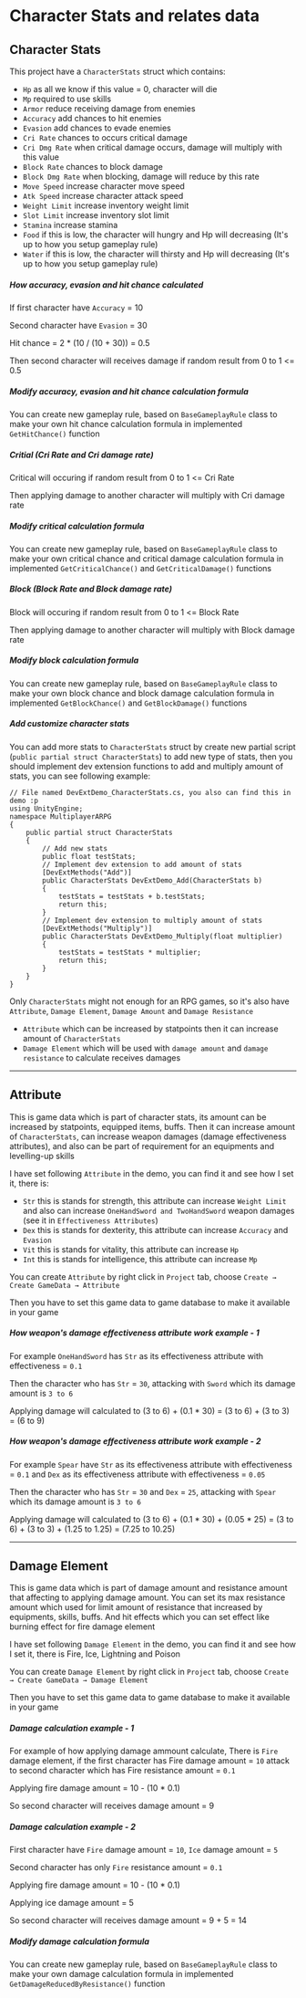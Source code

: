 # Character Stats and relates data

## Character Stats

This project have a `CharacterStats` struct which contains:

*   `Hp` as all we know if this value = 0, character will die
*   `Mp` required to use skills
*   `Armor` reduce receiving damage from enemies
*   `Accuracy` add chances to hit enemies
*   `Evasion` add chances to evade enemies
*   `Cri Rate` chances to occurs critical damage
*   `Cri Dmg Rate` when critical damage occurs, damage will multiply with this value
*   `Block Rate` chances to block damage
*   `Block Dmg Rate` when blocking, damage will reduce by this rate
*   `Move Speed` increase character move speed
*   `Atk Speed` increase character attack speed
*   `Weight Limit` increase inventory weight limit
*   `Slot Limit` increase inventory slot limit
*   `Stamina` increase stamina
*   `Food` if this is low, the character will hungry and Hp will decreasing (It's up to how you setup gameplay rule)
*   `Water` if this is low, the character will thirsty and Hp will decreasing (It's up to how you setup gameplay rule)

##### How accuracy, evasion and hit chance calculated

If first character have `Accuracy` = 10

Second character have `Evasion` = 30

Hit chance = 2 * (10 / (10 + 30)) = 0.5

Then second character will receives damage if random result from 0 to 1 <= 0.5

##### Modify accuracy, evasion and hit chance calculation formula

You can create new gameplay rule, based on `BaseGameplayRule` class to make your own hit chance calculation formula in implemented `GetHitChance()` function

##### Critial (Cri Rate and Cri damage rate)

Critical will occuring if random result from 0 to 1 <= Cri Rate

Then applying damage to another character will multiply with Cri damage rate

##### Modify critical calculation formula

You can create new gameplay rule, based on `BaseGameplayRule` class to make your own critical chance and critical damage calculation formula in implemented `GetCriticalChance()` and `GetCriticalDamage()` functions

##### Block (Block Rate and Block damage rate)

Block will occuring if random result from 0 to 1 <= Block Rate

Then applying damage to another character will multiply with Block damage rate

##### Modify block calculation formula

You can create new gameplay rule, based on `BaseGameplayRule` class to make your own block chance and block damage calculation formula in implemented `GetBlockChance()` and `GetBlockDamage()` functions

##### Add customize character stats

You can add more stats to `CharacterStats` struct by create new partial script (`public partial struct CharacterStats`) to add new type of stats, then you should implement dev extension functions to add and multiply amount of stats, you can see following example:

```
// File named DevExtDemo_CharacterStats.cs, you also can find this in demo :p
using UnityEngine;
namespace MultiplayerARPG
{
    public partial struct CharacterStats
    {
        // Add new stats
        public float testStats;
        // Implement dev extension to add amount of stats
        [DevExtMethods("Add")]
        public CharacterStats DevExtDemo_Add(CharacterStats b)
        {
            testStats = testStats + b.testStats;
            return this;
        }
        // Implement dev extension to multiply amount of stats
        [DevExtMethods("Multiply")]
        public CharacterStats DevExtDemo_Multiply(float multiplier)
        {
            testStats = testStats * multiplier;
            return this;
        }
    }
}
```

Only `CharacterStats` might not enough for an RPG games, so it's also have `Attribute`, `Damage Element`, `Damage Amount` and `Damage Resistance`

*   `Attribute` which can be increased by statpoints then it can increase amount of `CharacterStats`
*   `Damage Element` which will be used with `damage amount` and `damage resistance` to calculate receives damages

* * *

## Attribute

This is game data which is part of character stats, its amount can be increased by statpoints, equipped items, buffs. Then it can increase amount of `CharacterStats`, can increase weapon damages (damage effectiveness attributes), and also can be part of requirement for an equipments and levelling-up skills

I have set following `Attribute` in the demo, you can find it and see how I set it, there is:
*   `Str` this is stands for strength, this attribute can increase `Weight Limit` and also can increase `OneHandSword and TwoHandSword` weapon damages (see it in `Effectiveness Attributes`) 
*   `Dex` this is stands for dexterity, this attribute can increase `Accuracy` and `Evasion`
*   `Vit` this is stands for vitality, this attribute can increase `Hp`
*   `Int` this is stands for intelligence, this attribute can increase `Mp`

You can create `Attribute` by right click in `Project` tab, choose `Create → Create GameData → Attribute`

Then you have to set this game data to game database to make it available in your game

##### How weapon's damage effectiveness attribute work example - 1

For example `OneHandSword` has `Str` as its effectiveness attribute with effectiveness = `0.1`

Then the character who has `Str` = `30`, attacking with `Sword` which its damage amount is `3 to 6`

Applying damage will calculated to (3 to 6) + (0.1 * 30) = (3 to 6) + (3 to 3) = (6 to 9)

##### How weapon's damage effectiveness attribute work example - 2

For example `Spear` have `Str` as its effectiveness attribute with effectiveness = `0.1` and `Dex` as its effectiveness attribute with effectiveness = `0.05`

Then the character who has `Str` = `30` and `Dex` = `25`, attacking with `Spear` which its damage amount is `3 to 6`

Applying damage will calculated to (3 to 6) + (0.1 * 30) + (0.05 * 25) = (3 to 6) + (3 to 3) + (1.25 to 1.25) = (7.25 to 10.25)

* * *

## Damage Element

This is game data which is part of damage amount and resistance amount that affecting to applying damage amount. You can set its max resistance amount which used for limit amount of resistance that increased by equipments, skills, buffs. And hit effects which you can set effect like burning effect for fire damage element

I have set following `Damage Element` in the demo, you can find it and see how I set it, there is Fire, Ice, Lightning and Poison

You can create `Damage Element` by right click in `Project` tab, choose `Create → Create GameData → Damage Element`

Then you have to set this game data to game database to make it available in your game

##### Damage calculation example - 1

For example of how applying damage ammount calculate, There is `Fire` damage element, if the first character has Fire damage amount = `10` attack to second character which has Fire resistance amount = `0.1`

Applying fire damage amount = 10 - (10 * 0.1)

So second character will receives damage amount = 9

##### Damage calculation example - 2

First character have `Fire` damage amount = `10`, `Ice` damage amount = `5`

Second character has only `Fire` resistance amount = `0.1`

Applying fire damage amount = 10 - (10 * 0.1)

Applying ice damage amount = 5

So second character will receives damage amount = 9 + 5 = 14

##### Modify damage calculation formula

You can create new gameplay rule, based on `BaseGameplayRule` class to make your own damage calculation formula in implemented `GetDamageReducedByResistance()` function
